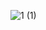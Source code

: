 
![1 (1)](https://user-images.githubusercontent.com/69584395/172558413-ec2fff89-cb64-4229-9489-9fd4e62039a3.png)
